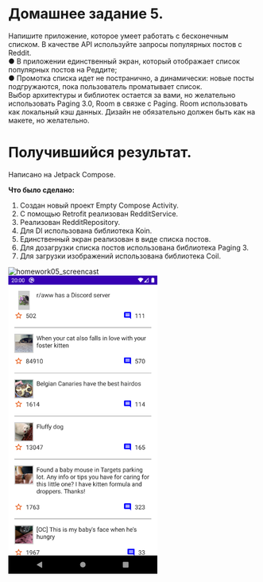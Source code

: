 # Домашнее задание 5.
Напишите приложение, которое умеет работать с бесконечным списком. В качестве API используйте запросы популярных постов с Reddit.  
● В приложении единственный экран, который отображает список популярных постов на Реддите;  
● Промотка списка идет не постранично, а динамически: новые посты подгружаются, пока пользователь проматывает список.  
Выбор архитектуры и библиотек остается за вами, но желательно использовать Paging 3.0, Room в связке с Paging. Room использовать как локальный кэш данных. Дизайн не обязательно должен быть как на макете, но желательно.

# Получившийся результат.

Написано на Jetpack Compose.

**Что было сделано:**
1. Создан новый проект Empty Compose Activity.
2. С помощью Retrofit реализован RedditService.
3. Реализован RedditRepository.
4. Для DI использована библиотека Koin.
5. Единственный экран реализован в виде списка постов.
6. Для дозагрузки списка постов использована библиотека Paging 3.
7. Для загрузки изображений использована библиотека Coil.

![homework05_screencast](images/homework05_screencast_1.gif) </br>
<img src="images/homework05_screenshot_1.png" width="300">
